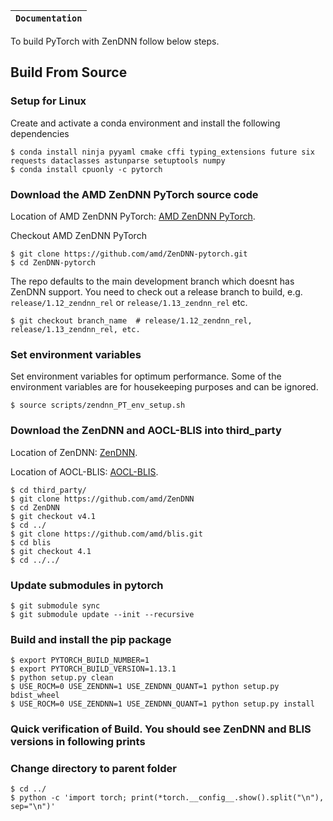 **`Documentation`** |
------------------- |
To build PyTorch with ZenDNN follow below steps.

## Build From Source
### Setup for Linux
Create and activate a conda environment and install the following dependencies
```
$ conda install ninja pyyaml cmake cffi typing_extensions future six requests dataclasses astunparse setuptools numpy
$ conda install cpuonly -c pytorch
```


### Download the AMD ZenDNN PyTorch source code
Location of AMD ZenDNN PyTorch: [AMD ZenDNN PyTorch](https://github.com/amd/ZenDNN-pytorch).

Checkout AMD ZenDNN PyTorch
```
$ git clone https://github.com/amd/ZenDNN-pytorch.git
$ cd ZenDNN-pytorch
```

The repo defaults to the main development branch which doesnt has ZenDNN support. You need to check out a release branch to build, e.g. `release/1.12_zendnn_rel` or `release/1.13_zendnn_rel` etc.
```
$ git checkout branch_name  # release/1.12_zendnn_rel, release/1.13_zendnn_rel, etc.
```


### Set environment variables
Set environment variables for optimum performance. Some of the environment variables are for housekeeping purposes and can be ignored.
```
$ source scripts/zendnn_PT_env_setup.sh
```


### Download the ZenDNN and AOCL-BLIS into third_party
Location of ZenDNN: [ZenDNN](https://github.com/amd/ZenDNN).

Location of AOCL-BLIS: [AOCL-BLIS](https://github.com/amd/blis).

```
$ cd third_party/
$ git clone https://github.com/amd/ZenDNN
$ cd ZenDNN
$ git checkout v4.1
$ cd ../
$ git clone https://github.com/amd/blis.git
$ cd blis
$ git checkout 4.1
$ cd ../../
```


### Update submodules in pytorch
```
$ git submodule sync
$ git submodule update --init --recursive
```


### Build and install the pip package
```
$ export PYTORCH_BUILD_NUMBER=1
$ export PYTORCH_BUILD_VERSION=1.13.1
$ python setup.py clean
$ USE_ROCM=0 USE_ZENDNN=1 USE_ZENDNN_QUANT=1 python setup.py bdist_wheel
$ USE_ROCM=0 USE_ZENDNN=1 USE_ZENDNN_QUANT=1 python setup.py install
```


### Quick verification of Build. You should see ZenDNN and BLIS versions in following prints
### Change directory to parent folder
```
$ cd ../
$ python -c 'import torch; print(*torch.__config__.show().split("\n"), sep="\n")'
```